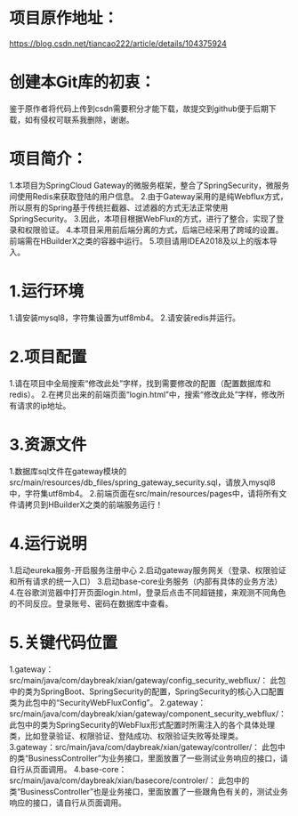 # 项目原作地址： 
https://blog.csdn.net/tiancao222/article/details/104375924

# 创建本Git库的初衷：
鉴于原作者将代码上传到csdn需要积分才能下载，故提交到github便于后期下载，如有侵权可联系我删除，谢谢。

# 项目简介：
1.本项目为SpringCloud Gateway的微服务框架，整合了SpringSecurity，微服务间使用Redis来获取登陆的用户信息。
2.由于Gateway采用的是纯Webflux方式，所以原有的Spring基于传统拦截器、过滤器的方式无法正常使用SpringSecurity。
3.因此，本项目根据WebFlux的方式，进行了整合，实现了登录和权限验证。
4.本项目采用前后端分离的方式，后端已经采用了跨域的设置。前端需在HBuilderX之类的容器中运行。
5.项目请用IDEA2018及以上的版本导入。

# 1.运行环境
1.请安装mysql8，字符集设置为utf8mb4。
2.请安装redis并运行。

# 2.项目配置
1.请在项目中全局搜索“修改此处”字样，找到需要修改的配置（配置数据库和redis）。
2.在拷贝出来的前端页面“login.html”中，搜索“修改此处”字样，修改所有请求的ip地址。

# 3.资源文件
1.数据库sql文件在gateway模块的src/main/resources/db_files/spring_gateway_security.sql，请放入mysql8中，字符集utf8mb4。
2.前端页面在src/main/resources/pages中，请将所有文件请拷贝到HBuilderX之类的前端服务运行！

# 4.运行说明 
1.启动eureka服务-开启服务注册中心
2.启动gateway服务网关（登录、权限验证和所有请求的统一入口）
3.启动base-core业务服务（内部有具体的业务方法）
4.在谷歌浏览器中打开页面login.html，登录后点击不同超链接，来观测不同角色的不同反应。登录账号、密码在数据库中查看。

# 5.关键代码位置
1.gateway：src/main/java/com/daybreak/xian/gateway/config_security_webflux/：
此包中的类为SpringBoot、SpringSecurity的配置，SpringSecurity的核心入口配置类为此包中的“SecurityWebFluxConfig”。
2.gateway：src/main/java/com/daybreak/xian/gateway/component_security_webflux/：
此包中的类为SpringSecurity的WebFlux形式配置时所需注入的各个具体处理类，比如登录验证、权限验证、登陆成功、权限验证失败等处理类。
3.gateway：src/main/java/com/daybreak/xian/gateway/controller/：
此包中的类“BusinessController”为业务接口，里面放置了一些测试业务响应的接口，请自行从页面调用。
4.base-core：src/main/java/com/daybreak/xian/basecore/controler/：
此包中的类“BusinessController”也是业务接口，里面放置了一些跟角色有关的，测试业务响应的接口，请自行从页面调用。

